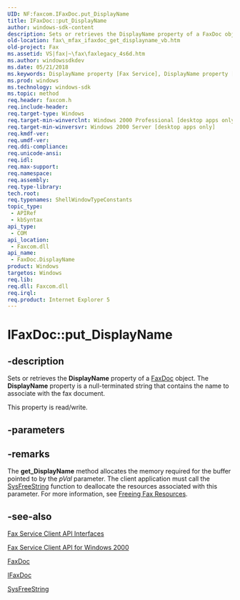 ```yaml
---
UID: NF:faxcom.IFaxDoc.put_DisplayName
title: IFaxDoc::put_DisplayName
author: windows-sdk-content
description: Sets or retrieves the DisplayName property of a FaxDoc object. The DisplayName property is a null-terminated string that contains the name to associate with the fax document.
old-location: fax\_mfax_ifaxdoc_get_displayname_vb.htm
old-project: Fax
ms.assetid: VS|fax|~\fax\faxlegacy_4s6d.htm
ms.author: windowssdkdev
ms.date: 05/21/2018
ms.keywords: DisplayName property [Fax Service], DisplayName property [Fax Service],FaxDoc object, FaxDoc object [Fax Service],DisplayName property, FaxDoc.DisplayName, IFaxDoc.put_DisplayName, IFaxDoc::put_DisplayName, _mfax_ifaxdoc_get_displayname, fax._mfax_ifaxdoc_get_displayname, fax._mfax_ifaxdoc_get_displayname_vb, put_DisplayName
ms.prod: windows
ms.technology: windows-sdk
ms.topic: method
req.header: faxcom.h
req.include-header: 
req.target-type: Windows
req.target-min-winverclnt: Windows 2000 Professional [desktop apps only]
req.target-min-winversvr: Windows 2000 Server [desktop apps only]
req.kmdf-ver: 
req.umdf-ver: 
req.ddi-compliance: 
req.unicode-ansi: 
req.idl: 
req.max-support: 
req.namespace: 
req.assembly: 
req.type-library: 
tech.root: 
req.typenames: ShellWindowTypeConstants
topic_type:
 - APIRef
 - kbSyntax
api_type:
 - COM
api_location:
 - Faxcom.dll
api_name:
 - FaxDoc.DisplayName
product: Windows
targetos: Windows
req.lib: 
req.dll: Faxcom.dll
req.irql: 
req.product: Internet Explorer 5
---
```


# IFaxDoc::put_DisplayName


## -description


Sets or retrieves the <b>DisplayName</b> property of a <a href="https://msdn.microsoft.com/11462af9-20c2-4661-801e-dcc3e092283d">FaxDoc</a> object. The <b>DisplayName</b> property is a null-terminated string that contains the name to associate with the fax document.

This property is read/write.


## -parameters


## -remarks



The <b>get_DisplayName</b> method allocates the memory required for the buffer pointed to by the <i>pVal</i> parameter. The client application must call the <a href="/previous-versions/windows/desktop/api/oleauto/nf-oleauto-sysfreestring">SysFreeString</a> function to deallocate the resources associated with this parameter. For more information, see <a href="https://msdn.microsoft.com/a8371d98-8a66-484a-9179-4894ae0a7dfc">Freeing Fax Resources</a>.




## -see-also




<a href="https://msdn.microsoft.com/f564dc20-7c7c-41c3-81a1-2dfc61ee09f1">Fax Service Client API Interfaces</a>



<a href="https://msdn.microsoft.com/cbc79dc5-d0ca-418d-8572-64b0a582056f">Fax Service Client API for Windows 2000</a>



<a href="https://msdn.microsoft.com/6bf5be89-efc8-41e7-bde9-0c0ba7f0e61c">FaxDoc</a>



<a href="https://msdn.microsoft.com/16f68004-fa4d-40c7-90a5-0bb562e72bd7">IFaxDoc</a>



<a href="/previous-versions/windows/desktop/api/oleauto/nf-oleauto-sysfreestring">SysFreeString</a>
 

 

